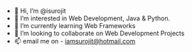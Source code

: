 - 👋 Hi, I’m @isurojit
- 👀 I’m interested in Web Development, Java & Python.
- 🌱 I’m currently learning Web Frameworks
- 💞️ I’m looking to collaborate on Web Development Projects
- 📫 email me on - iamsurojit@hotmail.com

<!---
isurojit/isurojit is a ✨ special ✨ repository because its `README.md` (this file) appears on your GitHub profile.
You can click the Preview link to take a look at your changes.
--->
